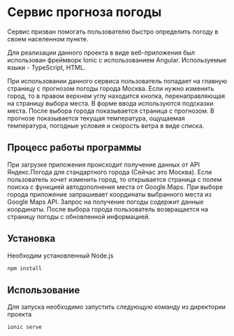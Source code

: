 # Сервис прогноза погоды

Сервис призван помогать пользователю быстро определить погоду в своем населенном пункте.

Для реализации данного проекта в виде веб-приложения был использован фреймворк Ionic с использованием Angular. Используемые языки - TypeScript, HTML.

При использовании данного сервиса пользователь попадает на главную страницу с прогнозом погоды города Москва. Если нужно изменить город, то в правом верхнем углу находится кнопка, перенаправляющая на страницу выбора места. В форме ввода используются подсказки места. После выбора города показывается страница с прогнозом. В прогнозе показывается текущая температура, ощущаемая температура, погодные условия и скорость ветра в виде списка.

## Процесс работы программы

При загрузке приложения происходит получение данных от API Яндекс.Погода для стандартного города (Сейчас это Москва). Если пользователь хочет изменить город, то открывается страница с полем поиска с функцией автодополнения места от Google.Maps. При выборе города приложение запрашивает координаты выбранного места из Google Maps API. Запрос на получение погоды содержит данные координаты. После выбора города пользователь возвращается на страницу погоды с обновленной информацией.

## Установка

Необходим установленный Node.js

```sh
npm install 
```


## Использование

Для запуска необходимо запустить следующую команду из директории проекта

```sh
ionic serve
```



